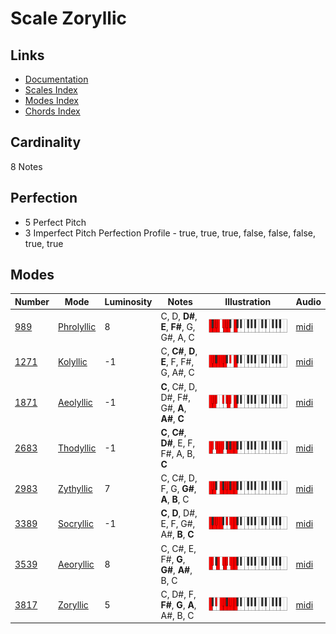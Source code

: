 # Scale Zoryllic

## Links

- [Documentation](README.md)
- [Scales Index](Scales.md)
- [Modes Index](Modes.md)
- [Chords Index](Chords.md)

## Cardinality

8 Notes

## Perfection

- 5 Perfect Pitch
- 3 Imperfect Pitch
Perfection Profile - true, true, true, false, false, false, true, true

## Modes

| Number | Mode | Luminosity | Notes | Illustration | Audio |
|--------|------|------------|-------|--------------|-------|
| [989](https://ianring.com/musictheory/scales/989) | [Phrolyllic](ModePhrolyllic.md) | 8 | C, D, **D#**, **E**, **F#**, G, G#, A, C | ![CNaturalPhrolyllic](ModeCNaturalPhrolyllic.png) | [midi](https://github.com/edipermadi/music/blob/main/docs/ModeCNaturalPhrolyllic.mid?raw=true) | 
| [1271](https://ianring.com/musictheory/scales/1271) | [Kolyllic](ModeKolyllic.md) | -1 | C, **C#**, **D**, **E**, F, F#, G, A#, C | ![CNaturalKolyllic](ModeCNaturalKolyllic.png) | [midi](https://github.com/edipermadi/music/blob/main/docs/ModeCNaturalKolyllic.mid?raw=true) | 
| [1871](https://ianring.com/musictheory/scales/1871) | [Aeolyllic](ModeAeolyllic.md) | -1 | **C**, C#, D, D#, F#, G#, **A**, **A#**, **C** | ![CNaturalAeolyllic](ModeCNaturalAeolyllic.png) | [midi](https://github.com/edipermadi/music/blob/main/docs/ModeCNaturalAeolyllic.mid?raw=true) | 
| [2683](https://ianring.com/musictheory/scales/2683) | [Thodyllic](ModeThodyllic.md) | -1 | **C**, **C#**, **D#**, E, F, F#, A, B, **C** | ![CNaturalThodyllic](ModeCNaturalThodyllic.png) | [midi](https://github.com/edipermadi/music/blob/main/docs/ModeCNaturalThodyllic.mid?raw=true) | 
| [2983](https://ianring.com/musictheory/scales/2983) | [Zythyllic](ModeZythyllic.md) | 7 | C, C#, D, F, G, **G#**, **A**, **B**, C | ![CNaturalZythyllic](ModeCNaturalZythyllic.png) | [midi](https://github.com/edipermadi/music/blob/main/docs/ModeCNaturalZythyllic.mid?raw=true) | 
| [3389](https://ianring.com/musictheory/scales/3389) | [Socryllic](ModeSocryllic.md) | -1 | **C**, **D**, D#, E, F, G#, A#, **B**, **C** | ![CNaturalSocryllic](ModeCNaturalSocryllic.png) | [midi](https://github.com/edipermadi/music/blob/main/docs/ModeCNaturalSocryllic.mid?raw=true) | 
| [3539](https://ianring.com/musictheory/scales/3539) | [Aeoryllic](ModeAeoryllic.md) | 8 | C, C#, E, F#, **G**, **G#**, **A#**, B, C | ![CNaturalAeoryllic](ModeCNaturalAeoryllic.png) | [midi](https://github.com/edipermadi/music/blob/main/docs/ModeCNaturalAeoryllic.mid?raw=true) | 
| [3817](https://ianring.com/musictheory/scales/3817) | [Zoryllic](ModeZoryllic.md) | 5 | C, D#, F, **F#**, **G**, **A**, A#, B, C | ![CNaturalZoryllic](ModeCNaturalZoryllic.png) | [midi](https://github.com/edipermadi/music/blob/main/docs/ModeCNaturalZoryllic.mid?raw=true) | 
